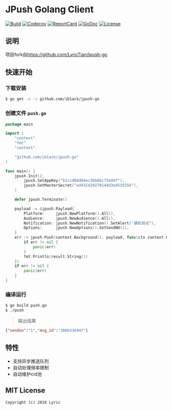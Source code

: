 # JPush Golang Client

[![Build][Build-Status-Image]][Build-Status-Url] [![Codecov][codecov-image]][codecov-url] [![ReportCard][reportcard-image]][reportcard-url] [![GoDoc][godoc-image]][godoc-url] [![License][license-image]][license-url]

## 说明
项目fork自<https://github.com/LyricTian/jpush-go>
## 快速开始

### 下载安装

```bash
$ go get -u -v github.com/ib1ack/jpush-go
```

### 创建文件 `push.go`

```go
package main

import (
	"context"
	"fmt"
	"context"

	"github.com/ib1ack/jpush-go"
)

func main() {
	jpush.Init(2,
		jpush.SetAppKey("b1ccd0dd04ec36b66c75e99f"),
		jpush.SetMasterSecret("ed431429270144d3ed53555b"),
	)

	defer jpush.Terminate()

	payload := &jpush.Payload{
		Platform:     jpush.NewPlatform().All(),
		Audience:     jpush.NewAudience().All(),
		Notification: jpush.NewNotification().SetAlert("通知测试"),
		Options:      jpush.NewOptions().SetSendNO(1),
	}
	err := jpush.Push(context.Background(), payload, func(ctx context.Context, result *jpush.PushResult, err error) {
		if err != nil {
			panic(err)
		}
		fmt.Println(result.String())
	})
	if err != nil {
		panic(err)
	}
}

```

### 编译运行

```bash
$ go build push.go
$ ./push
```

> 输出结果
```json
{"sendno":"1","msg_id":"3866336947"}
```

## 特性

- 支持异步推送队列
- 自动处理频率限制
- 自动维护cid池

## MIT License

    Copyright (c) 2018 Lyric

[Build-Status-Url]: https://travis-ci.org/LyricTian/jpush-go
[Build-Status-Image]: https://travis-ci.org/LyricTian/jpush-go.svg?branch=master
[codecov-url]: https://codecov.io/gh/LyricTian/jpush-go
[codecov-image]: https://codecov.io/gh/LyricTian/jpush-go/branch/master/graph/badge.svg
[reportcard-url]: https://goreportcard.com/report/github.com/LyricTian/jpush-go
[reportcard-image]: https://goreportcard.com/badge/github.com/LyricTian/jpush-go
[godoc-url]: https://godoc.org/github.com/LyricTian/jpush-go
[godoc-image]: https://godoc.org/github.com/LyricTian/jpush-go?status.svg
[license-url]: http://opensource.org/licenses/MIT
[license-image]: https://img.shields.io/npm/l/express.svg
